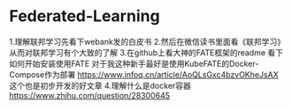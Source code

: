 # Federated-Learning
1.理解联邦学习先看下webank发的白皮书 
2.然后在微信读书里面看《联邦学习》从而对联邦学习有个大致的了解
3.在github上看大神的FATE框架的readme 看下如何开始安装使用FATE 对于我这种新手最好是使用KubeFATE的Docker-Compose作为部署 https://www.infoq.cn/article/AoQLsGxc4bzvOKheJsAX 这个也是初步开发的好文章
4.理解什么是docker容器 https://www.zhihu.com/question/28300645
